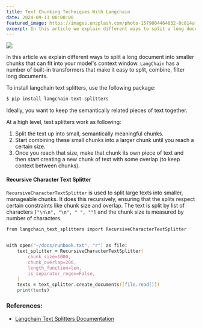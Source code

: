 ```yaml
---
title: Text Chunking Techniques With Langchain
date: 2024-09-13 00:00:00
featured_image: https://images.unsplash.com/photo-1579004464832-0c014afa448c
excerpt: In this article we explain different ways to split a long document into smaller chunks that can fit into your model's context window. LangChain has a number of built-in transformers that make it easy to split, combine, filter, and otherwise manipulate documents.
---
```


![](https://images.unsplash.com/photo-1579004464832-0c014afa448c)

In this article we explain different ways to split a long document into smaller chunks that can fit into your model's context window. `LangChain` has a number of built-in transformers that make it easy to split, combine, filter long documents.

To install langchain text splitters, use the following package:

```zsh
$ pip install langchain-text-splitters
```

Ideally, you want to keep the semantically related pieces of text together.

At a high level, text splitters work as following:

1. Split the text up into small, semantically meaningful chunks.
2. Start combining these small chunks into a larger chunk until you reach a certain size.
3. Once you reach that size, make that chunk its own piece of text and then start creating a new chunk of text with some overlap (to keep context between chunks).


#### Recursive Character Text Splitter

`RecursiveCharacterTextSplitter` is used to split large texts into smaller, manageable chunks. It does this recursively, ensuring that the splits respect certain constraints like chunk size and overlap. The text is split by list of characters `["\n\n", "\n", " ", ""]` and the chunk size is measured by number of characters.

```zsh
from langchain_text_splitters import RecursiveCharacterTextSplitter


with open("~/docs/runbook.txt", "r") as file:
	text_splitter = RecursiveCharacterTextSplitter(
    	chunk_size=1000,
    	chunk_overlap=200,
    	length_function=len,
    	is_separator_regex=False,
	)
	texts = text_splitter.create_documents([file.read()])
	print(texts)
```


### References:

- [Langchain Text Splitters Documentation](https://python.langchain.com/v0.1/docs/modules/data_connection/document_transformers/)
